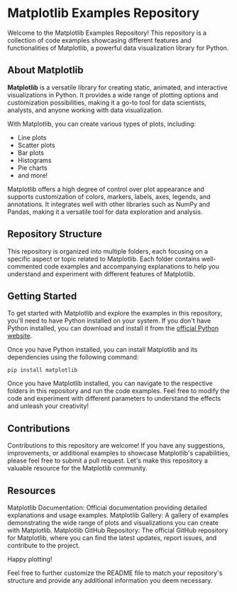 # Matplotlib Examples Repository

Welcome to the Matplotlib Examples Repository! This repository is a collection of code examples showcasing different features and functionalities of Matplotlib, a powerful data visualization library for Python.

## About Matplotlib

**Matplotlib** is a versatile library for creating static, animated, and interactive visualizations in Python. It provides a wide range of plotting options and customization possibilities, making it a go-to tool for data scientists, analysts, and anyone working with data visualization.

With Matplotlib, you can create various types of plots, including:

- Line plots
- Scatter plots
- Bar plots
- Histograms
- Pie charts
- and more!

Matplotlib offers a high degree of control over plot appearance and supports customization of colors, markers, labels, axes, legends, and annotations. It integrates well with other libraries such as NumPy and Pandas, making it a versatile tool for data exploration and analysis.

## Repository Structure

This repository is organized into multiple folders, each focusing on a specific aspect or topic related to Matplotlib. Each folder contains well-commented code examples and accompanying explanations to help you understand and experiment with different features of Matplotlib.

## Getting Started

To get started with Matplotlib and explore the examples in this repository, you'll need to have Python installed on your system. If you don't have Python installed, you can download and install it from the [official Python website](https://www.python.org/downloads/).

Once you have Python installed, you can install Matplotlib and its dependencies using the following command:

```shell
pip install matplotlib
```

Once you have Matplotlib installed, you can navigate to the respective folders in this repository and run the code examples. Feel free to modify the code and experiment with different parameters to understand the effects and unleash your creativity!

## Contributions
Contributions to this repository are welcome! If you have any suggestions, improvements, or additional examples to showcase Matplotlib's capabilities, please feel free to submit a pull request. Let's make this repository a valuable resource for the Matplotlib community.

## Resources
Matplotlib Documentation: Official documentation providing detailed explanations and usage examples.
Matplotlib Gallery: A gallery of examples demonstrating the wide range of plots and visualizations you can create with Matplotlib.
Matplotlib GitHub Repository: The official GitHub repository for Matplotlib, where you can find the latest updates, report issues, and contribute to the project.

Happy plotting!

Feel free to further customize the README file to match your repository's structure and provide any additional information you deem necessary.
